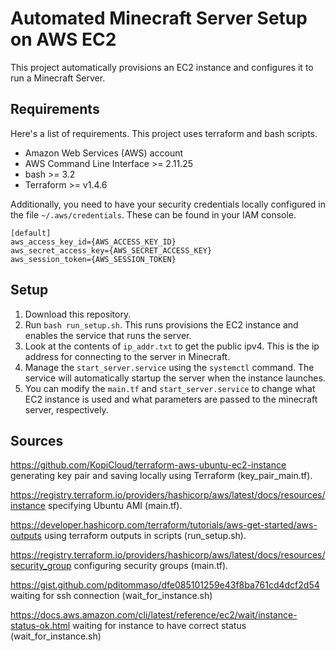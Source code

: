 ﻿# Automated Minecraft Server Setup on AWS EC2

This project automatically provisions an EC2 instance and configures it to run a Minecraft Server.

## Requirements

Here's a list of requirements. This project uses terraform and bash scripts. 

- Amazon Web Services (AWS) account
- AWS Command Line Interface >= 2.11.25
- bash >= 3.2
- Terraform >= v1.4.6

Additionally, you need to have your security credentials locally configured in the file ``~/.aws/credentials``. These can be found in your IAM console. 

```
[default]
aws_access_key_id={AWS_ACCESS_KEY_ID}
aws_secret_access_key={AWS_SECRET_ACCESS_KEY}
aws_session_token={AWS_SESSION_TOKEN}
```


## Setup
1. Download this repository.
2. Run ``bash run_setup.sh``. This runs provisions the EC2 instance and enables the service that runs the server. 
3. Look at the contents of ``ip_addr.txt`` to get the public ipv4. This is the ip address for connecting to the server in Minecraft. 
4. Manage the ``start_server.service`` using the ``systemctl`` command. The service will automatically startup the server when the instance launches.
5. You can modify the ``main.tf`` and ``start_server.service`` to change what EC2 instance is used and what parameters are passed to the minecraft server, respectively. 




## Sources

https://github.com/KopiCloud/terraform-aws-ubuntu-ec2-instance generating key pair and saving locally using Terraform (key_pair_main.tf).

https://registry.terraform.io/providers/hashicorp/aws/latest/docs/resources/instance specifying Ubuntu AMI (main.tf). 

https://developer.hashicorp.com/terraform/tutorials/aws-get-started/aws-outputs using terraform outputs in scripts (run_setup.sh). 

https://registry.terraform.io/providers/hashicorp/aws/latest/docs/resources/security_group configuring security groups (main.tf). 

https://gist.github.com/pditommaso/dfe085101259e43f8ba761cd4dcf2d54 waiting for ssh connection (wait_for_instance.sh)

https://docs.aws.amazon.com/cli/latest/reference/ec2/wait/instance-status-ok.html waiting for instance to have correct status (wait_for_instance.sh)

